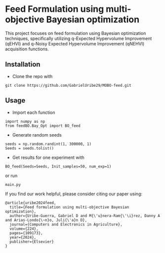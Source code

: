 # Feed Formulation using multi-objective Bayesian optimization

This project focuses on feed formulation using Bayesian optimization techniques, specifically utilizing q-Expected Hypervolume Improvement (qEHVI) and q-Noisy Expected Hypervolume Improvement (qNEHVI) acquisition functions.

## Installation

* Clone the repo with
```
git clone https://github.com/GabrielUribe29/MOBO-feed.git

```
## Usage

* Import each function
```
import numpy as np
from feedBO.Bay_Opt import BO_feed
```
* Generate random seeds
```
seeds = np.random.randint(1, 300000, 1)
Seeds = seeds.tolist()
```
* Get results for one experiment with
```
BO_feed(Seeds=Seeds, Init_samples=50, num_exp=1)
```
or run 
```
main.py
```

If you find our work helpful, please consider citing our paper using:

```
@article{uribe2024feed,
  title={Feed formulation using multi-objective Bayesian optimization},
  author={Uribe-Guerra, Gabriel D and M{\'u}nera-Ram{\'\i}rez, Danny A and Arias-Londo{\~n}o, Juli{\'a}n D},
  journal={Computers and Electronics in Agriculture},
  volume={224},
  pages={109173},
  year={2024},
  publisher={Elsevier}
}
```
